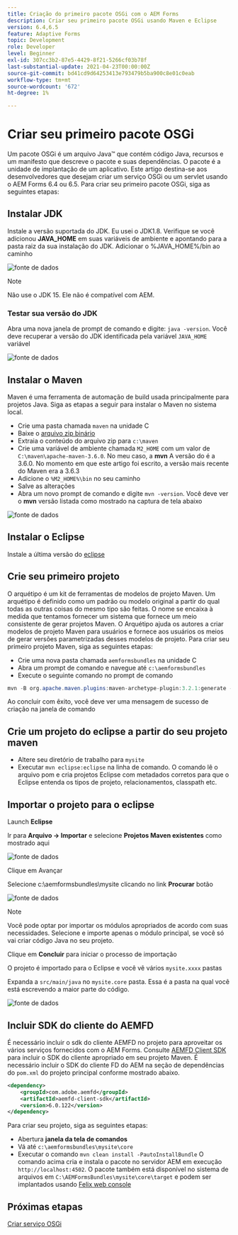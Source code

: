 ```yaml
---
title: Criação do primeiro pacote OSGi com o AEM Forms
description: Criar seu primeiro pacote OSGi usando Maven e Eclipse
version: 6.4,6.5
feature: Adaptive Forms
topic: Development
role: Developer
level: Beginner
exl-id: 307cc3b2-87e5-4429-8f21-5266cf03b78f
last-substantial-update: 2021-04-23T00:00:00Z
source-git-commit: bd41cd9d64253413e793479b5ba900c8e01c0eab
workflow-type: tm+mt
source-wordcount: '672'
ht-degree: 1%

---
```


# Criar seu primeiro pacote OSGi

Um pacote OSGi é um arquivo Java™ que contém código Java, recursos e um manifesto que descreve o pacote e suas dependências. O pacote é a unidade de implantação de um aplicativo. Este artigo destina-se aos desenvolvedores que desejam criar um serviço OSGi ou um servlet usando o AEM Forms 6.4 ou 6.5. Para criar seu primeiro pacote OSGi, siga as seguintes etapas:


## Instalar JDK

Instale a versão suportada do JDK. Eu usei o JDK1.8. Verifique se você adicionou **JAVA_HOME** em suas variáveis de ambiente e apontando para a pasta raiz da sua instalação do JDK.
Adicionar o %JAVA_HOME%/bin ao caminho

![fonte de dados](assets/java-home.JPG)

>[!NOTE]
> Não use o JDK 15. Ele não é compatível com AEM.

### Testar sua versão do JDK

Abra uma nova janela de prompt de comando e digite: `java -version`. Você deve recuperar a versão do JDK identificada pela variável `JAVA_HOME` variável

![fonte de dados](assets/java-version.JPG)

## Instalar o Maven

Maven é uma ferramenta de automação de build usada principalmente para projetos Java. Siga as etapas a seguir para instalar o Maven no sistema local.

* Crie uma pasta chamada `maven` na unidade C
* Baixe o [arquivo zip binário](https://maven.apache.org/download.cgi)
* Extraia o conteúdo do arquivo zip para `c:\maven`
* Crie uma variável de ambiente chamada `M2_HOME` com um valor de `C:\maven\apache-maven-3.6.0`. No meu caso, a **mvn** A versão do é a 3.6.0. No momento em que este artigo foi escrito, a versão mais recente do Maven era a 3.6.3
* Adicione o `%M2_HOME%\bin` no seu caminho
* Salve as alterações
* Abra um novo prompt de comando e digite `mvn -version`. Você deve ver o **mvn** versão listada como mostrado na captura de tela abaixo

![fonte de dados](assets/mvn-version.JPG)


## Instalar o Eclipse

Instale a última versão do [eclipse](https://www.eclipse.org/downloads/)

## Crie seu primeiro projeto

O arquétipo é um kit de ferramentas de modelos de projeto Maven. Um arquétipo é definido como um padrão ou modelo original a partir do qual todas as outras coisas do mesmo tipo são feitas. O nome se encaixa à medida que tentamos fornecer um sistema que fornece um meio consistente de gerar projetos Maven. O Arquétipo ajuda os autores a criar modelos de projeto Maven para usuários e fornece aos usuários os meios de gerar versões parametrizadas desses modelos de projeto.
Para criar seu primeiro projeto Maven, siga as seguintes etapas:

* Crie uma nova pasta chamada `aemformsbundles` na unidade C
* Abra um prompt de comando e navegue até `c:\aemformsbundles`
* Execute o seguinte comando no prompt de comando

```java
mvn -B org.apache.maven.plugins:maven-archetype-plugin:3.2.1:generate -D archetypeGroupId=com.adobe.aem -D archetypeArtifactId=aem-project-archetype -D archetypeVersion=36 -D appTitle="My Site" -D appId="mysite" -D groupId="com.mysite" -D aemVersion=6.5.13
```

Ao concluir com êxito, você deve ver uma mensagem de sucesso de criação na janela de comando

## Crie um projeto do eclipse a partir do seu projeto maven

* Altere seu diretório de trabalho para `mysite`
* Executar `mvn eclipse:eclipse` na linha de comando. O comando lê o arquivo pom e cria projetos Eclipse com metadados corretos para que o Eclipse entenda os tipos de projeto, relacionamentos, classpath etc.

## Importar o projeto para o eclipse

Launch **Eclipse**

Ir para **Arquivo -> Importar** e selecione **Projetos Maven existentes** como mostrado aqui

![fonte de dados](assets/import-mvn-project.JPG)

Clique em Avançar

Selecione c:\aemformsbundles\mysite clicando no link **Procurar** botão

![fonte de dados](assets/mysite-eclipse-project.png)

>[!NOTE]
>Você pode optar por importar os módulos apropriados de acordo com suas necessidades. Selecione e importe apenas o módulo principal, se você só vai criar código Java no seu projeto.

Clique em **Concluir** para iniciar o processo de importação

O projeto é importado para o Eclipse e você vê vários `mysite.xxxx` pastas

Expanda a `src/main/java` no `mysite.core` pasta. Essa é a pasta na qual você está escrevendo a maior parte do código.

![fonte de dados](assets/mysite-core-project.png)

## Incluir SDK do cliente do AEMFD

É necessário incluir o sdk do cliente AEMFD no projeto para aproveitar os vários serviços fornecidos com o AEM Forms. Consulte [AEMFD Client SDK](https://mvnrepository.com/artifact/com.adobe.aemfd/aemfd-client-sdk) para incluir o SDK do cliente apropriado em seu projeto Maven. É necessário incluir o SDK do cliente FD do AEM na seção de dependências do `pom.xml` do projeto principal conforme mostrado abaixo.

```xml
<dependency>
    <groupId>com.adobe.aemfd</groupId>
    <artifactId>aemfd-client-sdk</artifactId>
    <version>6.0.122</version>
</dependency>
```

Para criar seu projeto, siga as seguintes etapas:

* Abertura **janela da tela de comandos**
* Vá até `c:\aemformsbundles\mysite\core`
* Executar o comando `mvn clean install -PautoInstallBundle`
O comando acima cria e instala o pacote no servidor AEM em execução `http://localhost:4502`. O pacote também está disponível no sistema de arquivos em
   `C:\AEMFormsBundles\mysite\core\target` e podem ser implantados usando [Felix web console](http://localhost:4502/system/console/bundles)

## Próximas etapas

[Criar serviço OSGi](./create-osgi-service.md)

